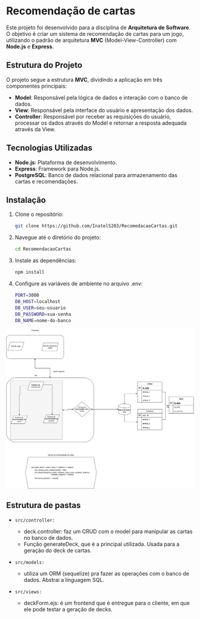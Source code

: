 # Recomendação de cartas
Este projeto foi desenvolvido para a disciplina de **Arquitetura de Software**. O objetivo é criar um sistema de recomendação de cartas para um jogo, utilizando o padrão de arquitetura **MVC** (Model-View-Controller) com **Node.js** e **Express**.

## Estrutura do Projeto

O projeto segue a estrutura **MVC**, dividindo a aplicação em três componentes principais:

- **Model**: Responsável pela lógica de dados e interação com o banco de dados.
- **View**: Responsável pela interface do usuário e apresentação dos dados.
- **Controller**: Responsável por receber as requisições do usuário, processar os dados através do Model e retornar a resposta adequada através da View.

## Tecnologias Utilizadas

- **Node.js**: Plataforma de desenvolvimento.
- **Express**: Framework para Node.js.
- **PostgreSQL**: Banco de dados relacional para armazenamento das cartas e recomendações.

## Instalação

1. Clone o repositório:
   ```bash
   git clone https://github.com/InatelS203/RecomedacaoCartas.git

2. Navegue até o diretório do projeto:
   ```bash
   cd RecomendacaoCartas
   ``` 

3. Instale as dependências:
    ```bash
    npm install
    ```

4. Configure as variáveis de ambiente no arquivo .env:
    ```bash
    PORT=3000
    DB_HOST=localhost
    DB_USER=seu-usuario
    DB_PASSWORD=sua-senha
    DB_NAME=nome-do-banco
    ```
![schema.png](assets/schema.jpg)

## Estrutura de pastas

- ```src/controller:```
    - deck.controller: faz um CRUD com o model para manipular as cartas no banco de dados.
    - Função generateDeck, que é a principal utilizada. Usada para a geração do deck de cartas.

- ```src/models:``` 
    - utiliza um ORM (sequelize) pra fazer as operações com o banco de dados. Abstrai a linguagem SQL.

- ```src/views:```
    - deckForm.ejs: é um frontend que é entregue para o cliente, em que ele pode testar a geração de decks.